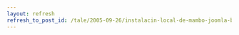 ```yaml
---
layout: refresh
refresh_to_post_id: /tale/2005-09-26/instalacin-local-de-mambo-joomla-bajo-gnu-linux
---
```

